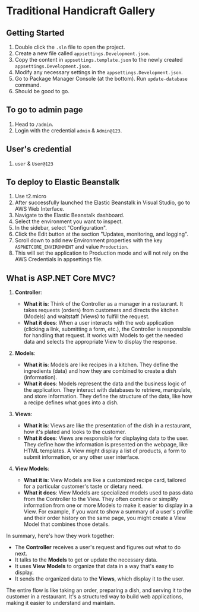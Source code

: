 # Traditional Handicraft Gallery

## Getting Started

1. Double click the `.sln` file to open the project.
2. Create a new file called `appsettings.Development.json`.
3. Copy the content in `appsettings.template.json` to the newly created `appsettings.Development.json`.
4. Modify any necessary settings in the `appsettings.Development.json`.
5. Go to Package Manager Console (at the bottom). Run `update-database` command.
6. Should be good to go.

## To go to admin page

1. Head to `/admin`.
2. Login with the credential `admin` & `Admin@123`.

## User's credential

1. `user` & `User@123`

## To deploy to Elastic Beanstalk

1. Use t2.micro
2. After successfully launched the Elastic Beanstalk in Visual Studio, go to AWS Web Interface.
3. Navigate to the Elastic Beanstalk dashboard.
4. Select the environment you want to inspect.
5. In the sidebar, select "Configuration".
6. Click the Edit button at the section "Updates, monitoring, and logging".
7. Scroll down to add new Environment properties with the key `ASPNETCORE_ENVIRONMENT` and value `Production`.
8. This will set the application to Production mode and will not rely on the AWS Credentials in appsettings file.

## What is ASP.NET Core MVC?
1. **Controller**:
   - **What it is**: Think of the Controller as a manager in a restaurant. It takes requests (orders) from customers and directs the kitchen (Models) and waitstaff (Views) to fulfill the request.
   - **What it does**: When a user interacts with the web application (clicking a link, submitting a form, etc.), the Controller is responsible for handling that request. It works with Models to get the needed data and selects the appropriate View to display the response.

2. **Models**:
   - **What it is**: Models are like recipes in a kitchen. They define the ingredients (data) and how they are combined to create a dish (information).
   - **What it does**: Models represent the data and the business logic of the application. They interact with databases to retrieve, manipulate, and store information. They define the structure of the data, like how a recipe defines what goes into a dish.

3. **Views**:
   - **What it is**: Views are like the presentation of the dish in a restaurant, how it's plated and looks to the customer.
   - **What it does**: Views are responsible for displaying data to the user. They define how the information is presented on the webpage, like HTML templates. A View might display a list of products, a form to submit information, or any other user interface.

4. **View Models**:
   - **What it is**: View Models are like a customized recipe card, tailored for a particular customer's taste or dietary need.
   - **What it does**: View Models are specialized models used to pass data from the Controller to the View. They often combine or simplify information from one or more Models to make it easier to display in a View. For example, if you want to show a summary of a user's profile and their order history on the same page, you might create a View Model that combines those details.

In summary, here's how they work together:
- The **Controller** receives a user's request and figures out what to do next.
- It talks to the **Models** to get or update the necessary data.
- It uses **View Models** to organize that data in a way that's easy to display.
- It sends the organized data to the **Views**, which display it to the user.

The entire flow is like taking an order, preparing a dish, and serving it to the customer in a restaurant. It's a structured way to build web applications, making it easier to understand and maintain.

